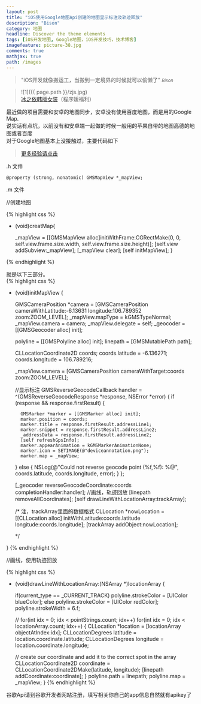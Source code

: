 ```yaml
---
layout: post
title: "iOS使用Google地图Api创建的地图显示标注及轨迹回放"
description: "Bison"
category: 地图
headline: Discover the theme elements
tags: [iOS开发地图, Google地图，iOS开发技巧，技术博客]
imagefeature: picture-38.jpg
comments: true
mathjax: true
path: /images
---
```


>&quot;iOS开发就像搬运工，当搬到一定境界的时候就可以偷懒了&quot;
><small><cite title="Plato">Bison</cite></small>

>![1]({{ page.path }}/zjs.jpg)<br>
>[冰之依韩版女装](http://allluckly.taobao.com/)（程序媛福利）

最近做的项目需要和安卓的地图同步，安卓没有使用百度地图，而是用的Google Map.<br>
说实话有点坑，以前没有和安卓端一起做的时候一般用的苹果自带的地图高德的地图或者百度<br>
对于Google地图基本上没接触过，主要代码如下<br>


 > [更多经验请点击](http://www.allluckly.cn/) 

.h 文件



`@property (strong, nonatomic) GMSMapView *_mapView;`




.m 文件


//创建地图<br>

{% highlight css %}

- (void)creatMap{

    _mapView = [[GMSMapView alloc]initWithFrame:CGRectMake(0, 0, self.view.frame.size.width, self.view.frame.size.height)];
    [self.view addSubview:_mapView];
    [_mapView clear];
    [self initMapView];
}

{% endhighlight %}


就是以下三部分。<br>
{% highlight css %}

- (void)initMapView
{

    GMSCameraPosition *camera = [GMSCameraPosition cameraWithLatitude:-6.13631
    longitude:106.789352
    zoom:ZOOM_LEVEL];
    _mapView.mapType = kGMSTypeNormal;
    _mapView.camera = camera;
    _mapView.delegate = self;
    _geocoder = [[GMSGeocoder alloc] init];

    polyline = [[GMSPolyline alloc] init];
    linepath = [GMSMutablePath path];


    CLLocationCoordinate2D coords;
    coords.latitude = -6.136271;
    coords.longitude = 106.789216;


    _mapView.camera = [GMSCameraPosition cameraWithTarget:coords
    zoom:ZOOM_LEVEL];

    //显示标注
    GMSReverseGeocodeCallback handler = ^(GMSReverseGeocodeResponse *response,
    NSError *error) {
    if (response && response.firstResult) {

        GMSMarker *marker = [[GMSMarker alloc] init];
        marker.position = coords;
        marker.title = response.firstResult.addressLine1;
        marker.snippet = response.firstResult.addressLine2;
        _addressData = response.firstResult.addressLine2;
        [self refreshGpsInfo];
        marker.appearAnimation = kGMSMarkerAnimationNone;
        marker.icon = SETIMAGE(@"deviceannotation.png");
        marker.map = _mapView;
    } else {
        NSLog(@"Could not reverse geocode point (%f,%f): %@",
        coords.latitude, coords.longitude, error);
    }
    };

    [_geocoder reverseGeocodeCoordinate:coords
    completionHandler:handler];
    //画线，轨迹回放
    [linepath removeAllCoordinates];
    [self drawLineWithLocationArray:trackArray];


    /*
    注，trackArray里面的数据格式
    CLLocation *nowLocation = [[CLLocation alloc] initWithLatitude:coords.latitude longitude:coords.longitude];
    [trackArray addObject:nowLocation];

    */

}
{% endhighlight %}


//画线，使用轨迹回放<br>

{% highlight css %}
- (void)drawLineWithLocationArray:(NSArray *)locationArray
{

    if(current_type == _CURRENT_TRACK)
    polyline.strokeColor = [UIColor blueColor];
    else
    polyline.strokeColor = [UIColor redColor];
    polyline.strokeWidth = 6.f;

    // for(int idx = 0; idx < pointStrings.count; idx++)
    for(int idx = 0; idx < locationArray.count; idx++)
    {
    CLLocation *location = [locationArray objectAtIndex:idx];
    CLLocationDegrees latitude  = location.coordinate.latitude;
    CLLocationDegrees longitude = location.coordinate.longitude;

    // create our coordinate and add it to the correct spot in the array
    CLLocationCoordinate2D coordinate = CLLocationCoordinate2DMake(latitude, longitude);
    [linepath addCoordinate:coordinate];
    }
    polyline.path = linepath;
    polyline.map = _mapView;
}
{% endhighlight %}


谷歌Api请到谷歌开发者网站注册，填写相关你自己的app信息自然就有apikey了

